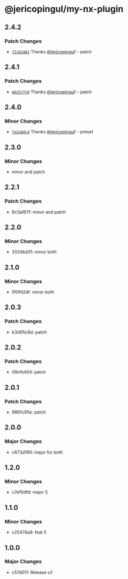 # @jericopingul/my-nx-plugin

## 2.4.2

### Patch Changes

- [`f2182481`](https://github.com/jericopingul/nx-npm/commit/f2182481ed6098b03810240b6d0b4a748ea79483) Thanks [@jericopingul](https://github.com/jericopingul)! - patch

## 2.4.1

### Patch Changes

- [`60257729`](https://github.com/jericopingul/nx-npm/commit/602577298b789eceaaf4b16bafaf1569d3a16b0e) Thanks [@jericopingul](https://github.com/jericopingul)! - patch

## 2.4.0

### Minor Changes

- [`fa2e8dc4`](https://github.com/jericopingul/nx-npm/commit/fa2e8dc4ef7222bc3ab8b440f536d348b013fdc5) Thanks [@jericopingul](https://github.com/jericopingul)! - preset

## 2.3.0

### Minor Changes

- minor and patch

## 2.2.1

### Patch Changes

- 8c3a167f: minor and patch

## 2.2.0

### Minor Changes

- 2024bd31: minor both

## 2.1.0

### Minor Changes

- 5f0fd24f: minor both

## 2.0.3

### Patch Changes

- b3d95c8d: patch

## 2.0.2

### Patch Changes

- 09cfe40d: patch

## 2.0.1

### Patch Changes

- 9861c95e: patch

## 2.0.0

### Major Changes

- c672d199: major for both

## 1.2.0

### Minor Changes

- c7ef0dfd: major 5

## 1.1.0

### Minor Changes

- c25474a9: feat 5

## 1.0.0

### Major Changes

- c57d011: Release v2
